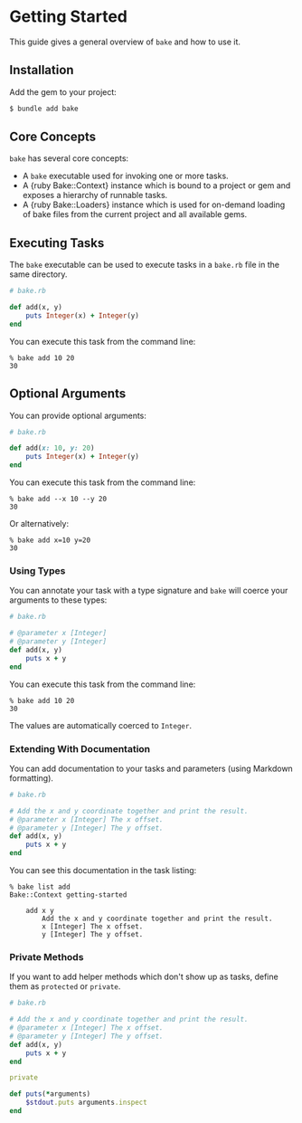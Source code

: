 # Getting Started

This guide gives a general overview of `bake` and how to use it.

## Installation

Add the gem to your project:

~~~ bash
$ bundle add bake
~~~

## Core Concepts

`bake` has several core concepts:

- A `bake` executable used for invoking one or more tasks.
- A {ruby Bake::Context} instance which is bound to a project or gem and exposes a hierarchy of runnable tasks.
- A {ruby Bake::Loaders} instance which is used for on-demand loading of bake files from the current project and all available gems.

## Executing Tasks

The `bake` executable can be used to execute tasks in a `bake.rb` file in the same directory.

``` ruby
# bake.rb

def add(x, y)
	puts Integer(x) + Integer(y)
end
```

You can execute this task from the command line:

``` shell
% bake add 10 20
30
```

## Optional Arguments

You can provide optional arguments:

``` ruby
# bake.rb

def add(x: 10, y: 20)
	puts Integer(x) + Integer(y)
end
```

You can execute this task from the command line:

``` shell
% bake add --x 10 --y 20
30
```

Or alternatively:

``` shell
% bake add x=10 y=20
30
```

### Using Types

You can annotate your task with a type signature and `bake` will coerce your arguments to these types:

``` ruby
# bake.rb

# @parameter x [Integer]
# @parameter y [Integer]
def add(x, y)
	puts x + y
end
```

You can execute this task from the command line:

``` shell
% bake add 10 20
30
```

The values are automatically coerced to `Integer`.

### Extending With Documentation

You can add documentation to your tasks and parameters (using Markdown formatting).

``` ruby
# bake.rb

# Add the x and y coordinate together and print the result.
# @parameter x [Integer] The x offset.
# @parameter y [Integer] The y offset.
def add(x, y)
	puts x + y
end
```

You can see this documentation in the task listing:

``` shell
% bake list add
Bake::Context getting-started

	add x y
		Add the x and y coordinate together and print the result.
		x [Integer] The x offset.
		y [Integer] The y offset.
```

### Private Methods

If you want to add helper methods which don't show up as tasks, define them as `protected` or `private`.

``` ruby
# bake.rb

# Add the x and y coordinate together and print the result.
# @parameter x [Integer] The x offset.
# @parameter y [Integer] The y offset.
def add(x, y)
	puts x + y
end

private

def puts(*arguments)
	$stdout.puts arguments.inspect
end
```
